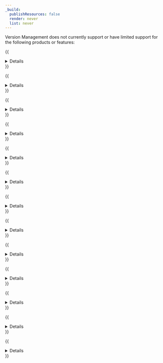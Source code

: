 ```yaml
---
_build:
  publishResources: false
  render: never
  list: never
---
```


Version Management does not currently support or have limited support for the following products or features: 

{{<details header="API Shield">}}
- Some [API Shield](/api-shield/) settings are not cloned when a new zone version is created.
- Customers are allowed to opt-in to remove the UI block that prevents enabling Version Management.
{{</details>}}

{{<details header="Cache">}}
- [Cache](/workers/runtime-apis/cache/) settings are versioned, but cache keys are not.
- Caching a new URL on staging would cache it for production as well.
- Purging cache on staging would purge it on production too.
- Promoting a new version to production would wipe all exiting cache.
{{</details>}}

{{<details header="Cache Rules when used with Cloudflare Images">}}
- [Image Resizing](/images/) does not work with the `additional_cacheable_ports` [Cache Rule](/cache/how-to/cache-rules/) setting and Zone Versioning.
- Product incompatibility issues.
{{</details>}}

{{<details header="Workers Cache API">}}
- [Workers Cache API](/workers/runtime-apis/cache/) does not work with Version Management.
- Product incompatibility issues.
{{</details>}}

{{<details header="China Network">}}
- Regardless of the version deployed to production, traffic in China will always target the root zone.
- Other incompatibility issues with Access and ICP licenses.
{{</details>}}

{{<details header="Cloudflare API">}}
- Zone Version Management does not currently expose a public [API](/api/).
- Customers can only use Version Management through the [Cloudflare dashboard](https://dash.cloudflare.com/).
{{</details>}}

{{<details header="Domain-scoped Roles">}}
- [Domain-scoped Roles](/fundamentals/setup/manage-members/roles/#domain-scoped-roles) apply only to your root zone.
- Once a new version is created, these roles do not copy over and they lose access to versions.
{{</details>}}

{{<details header="Network Error Logging">}}
- [Network Error Logging](/network-error-logging/) settings are not cloned when a new version is created.
{{</details>}}

{{<details header="Security Insights">}}
- [Security Insights](/security-center/security-insights/) are not shown when Zone Versioning is enabled and the first version is deployed to production.
{{</details>}}

{{<details header="Terraform">}}
- Zone Version Management does not currently support [Terraform](/terraform/).
- Customers should either use Terraform or Version Management.
{{</details>}}

{{<details header="WAF Attack Score">}}
- [WAF Attack Score](/waf/about/waf-attack-score/) settings are not cloned when a new zone version is created.
{{</details>}}

{{<details header="Waiting Room">}}
- [Waiting Room](/waiting-room/) users active on the site may be placed back in the queue.
- Waiting Room users in the queue may lose their place in line.
- Traffic may exceed limits.
{{</details>}}

{{<details header="Wrangler">}}
- If a version has a worker route, it might disappear when a worker is deployed via [Wrangler](/workers/wrangler/).
- If two versions have the same custom domains, the worker might randomly choose between them.
{{</details>}}